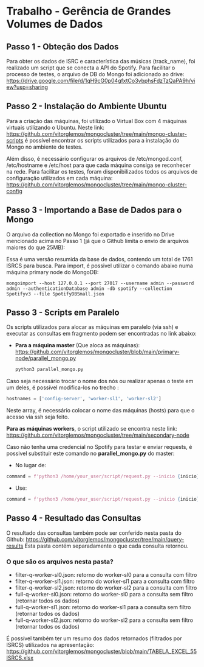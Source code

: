 # Trabalho - Gerência de Grandes Volumes de Dados
## Passo 1 - Obteção dos Dados

Para obter os dados de ISRC e característica das músicas (track_name), foi realizado um script que se conecta a API do Spotify. Para facilitar o processo de testes, o arquivo de DB do Mongo foi adicionado ao drive: https://drive.google.com/file/d/1qH9cG0p04gfxtCo3vbphsFdzTzQaPA9h/view?usp=sharing

## Passo 2 - Instalação do Ambiente Ubuntu

Para a criação das máquinas, foi utilizado o Virtual Box com 4 máquinas virtuais utilizando o Ubuntu. 
Neste link: https://github.com/vitorglemos/mongocluster/tree/main/mongo-cluster-scripts é possível encontrar os scripts utilizados para
a instalação do Mongo no ambiente de testes. 

Além disso, é necessário configurar os arquivos de /etc/mongod.conf, /etc/hostname e /etc/host para que cada máquina consiga se reconhecer na rede.
Para facilitar os testes, foram disponibilizados todos os arquivos de configuração utilizados em cada máquina: https://github.com/vitorglemos/mongocluster/tree/main/mongo-cluster-config

## Passo 3 - Importando a Base de Dados para o Mongo

O arquivo da collection no Mongo foi exportado e inserido no Drive mencionado acima no Passo 1 (já que o Github limita o envio de arquivos maiores do que 25MB):

Essa é uma versão resumida da base de dados, contendo um total de 1761 ISRCS para busca. Para import, é possivel utilizar o comando abaixo numa máquina primary node do MongoDB:
```shell
mongoimport --host 127.0.0.1 --port 27017 --username admin --password admin --authenticationDatabase admin -db spotify --collection Spotifyv3 --file SpotifyDBSmall.json
```
## Passo 3 - Scripts em Paralelo
Os scripts utilizados para alocar as máquinas em paralelo (via ssh) e executar as consultas em fragmento podem ser encontradas no link abaixo:
- **Para a máquina master** (Que aloca as máquinas): https://github.com/vitorglemos/mongocluster/blob/main/primary-node/parallel_mongo.py
  ```python
  python3 parallel_mongo.py 
  ```
Caso seja necessário trocar o nome dos nós ou realizar apenas o teste em um deles, é possível modifica-los no trecho :
 ```python
hostnames = ['config-server', 'worker-sl1', 'worker-sl2']
```
Neste array, é necessário colocar o nome das máquinas (hosts) para que o acesso via ssh seja feito. 

**Para as máquinas workers**, o script utilizado se encontra neste link: https://github.com/vitorglemos/mongocluster/tree/main/secondary-node

Caso não tenha uma credencial no Spotify para testar e enviar requests, é possivel substituir este comando no **parallel_mongo.py** do master:
- No lugar de:
 ```python
 command = f'python3 /home/your_user/script/request.py --inicio {inicio} --fim {fim} --genre 1'
 ```
- Use:
 ```python
 command = f'python3 /home/your_user/script/request.py --inicio {inicio} --fim {fim} --genre 0'
 ```
## Passo 4 - Resultado das Consultas

O resultado das consultas também pode ser conferido nesta pasta do Github: https://github.com/vitorglemos/mongocluster/tree/main/query-results
Esta pasta contém separadamente o que cada consulta retornou.

### O que são os arquivos nesta pasta?
- filter-q-worker-sl0.json: retorno do worker-sl0 para a consulta com filtro
- filter-q-worker-sl1.json: retorno do worker-sl1 para a consulta com filtro
- filter-q-worker-sl2.json: retorno do worker-sl2 para a consulta com filtro
- full-q-worker-sl0.json: retorno do worker-sl0 para a consulta sem filtro (retornar todos os dados)
- full-q-worker-sl1.json: retorno do worker-sl1 para a consulta sem filtro (retornar todos os dados)
- full-q-worker-sl2.json: retorno do worker-sl2 para a consulta sem filtro (retornar todos os dados)

É possível também ter um resumo dos dados retornados (filtrados por ISRCS) utilizados na apresentação: https://github.com/vitorglemos/mongocluster/blob/main/TABELA_EXCEL_55ISRCS.xlsx
